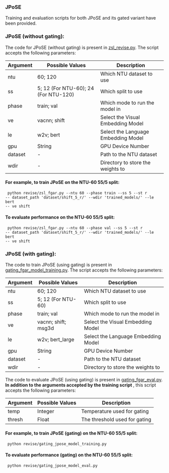 ### JPoSE
Training and evaluation scripts for both JPoSE and its gated variant have been provided.
 

### JPoSE (without gating):
The code for JPoSE (without gating) is present in [zsl_revise.py](zsl_revise.py). The script accepts the following parameters:

| Argument | Possible Values | Description |
--- | --- | --- | 
ntu | 60; 120 | Which NTU dataset to use |
ss | 5; 12 (For NTU-60); 24 (For NTU-120) | Which split to use |
phase | train; val | Which mode to run the model in |
ve | vacnn; shift | Select the Visual Embedding Model |
le | w2v; bert | Select the Language Embedding Model |
gpu | String | GPU Device Number |
dataset |- | Path to the NTU dataset |
wdir | - | Directory to store the weights to |

#### For example, to train JPoSE on the NTU-60 55/5 split: 
<code> python revise/zsl_fgar.py --ntu 60 --phase train --ss 5 --st r -- dataset_path 'dataset/shift_5_r/' --wdir 'trained_models/' --le bert -- ve shift </code>

#### To evaluate performance on the NTU-60 55/5 split:
<code> python revise/zsl_fgar.py --ntu 60 --phase val --ss 5 --st r -- dataset_path 'dataset/shift_5_r/' --wdir 'trained_models/' --le bert -- ve shift </code>


### JPoSE (with gating):
The code to train JPoSE (using gating) is present in [gating_fgar_model_training.py](gating_fgar_model_training.py). The script accepts the following parameters:

| Argument | Possible Values | Description |
--- | --- | --- | 
ntu | 60; 120 | Which NTU dataset to use |
ss | 5; 12 (For NTU-60) | Which split to use |
phase | train; val | Which mode to run the model in |
ve | vacnn; shift; msg3d | Select the Visual Embedding Model |
le | w2v; bert_large | Select the Language Embedding Model |
gpu | String | GPU Device Number |
dataset |- | Path to the NTU dataset |
wdir | - | Directory to store the weights to |

The code to evaluate JPoSE (using gating) is present in [gating_fgar_eval.py](gating_fgar_eval.py). <b> In addition to the arguments accepted by the training script </b>, this script accepts the following parameters:

| Argument | Possible Values | Description |
--- | --- | --- | 
temp | Integer | Temperature used for gating |
thresh | Float | The threshold used for gating |

#### For example, to train JPoSE (gating) on the NTU-60 55/5 split: 
<code> python revise/gating_jpose_model_training.py  </code>

#### To evaluate performance (gating) on the NTU-60 55/5 split:
<code> python revise/gating_jpose_model_eval.py  </code>

